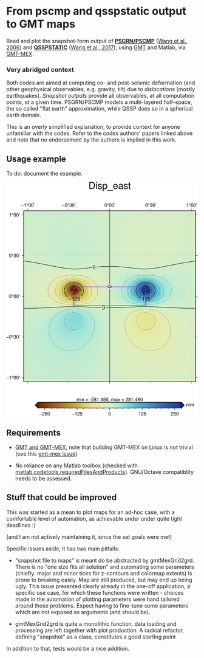 # From pscmp and qsspstatic output to GMT maps

Read and plot the snapshot-form output of **[PSGRN/PSCMP](https://www.gfz-potsdam.de/en/section/physics-of-earthquakes-and-volcanoes/infrastructure/tool-development-lab/#gfz-collapse-c66634)** ([Wang et al., 2006](https://doi.org/10.1016/j.cageo.2005.08.006)) and **[QSSPSTATIC](https://www.gfz-potsdam.de/en/section/physics-of-earthquakes-and-volcanoes/infrastructure/tool-development-lab/#gfz-collapse-c66638)** ([Wang et al., 2017](https://doi.org/10.1093/gji/ggx259.)), using [GMT](https://www.generic-mapping-tools.org/) and Matlab, via [GMT-MEX](https://github.com/GenericMappingTools/gmtmex).

### Very abridged context

Both codes are aimed at computing co- and post-seismic deformation (and other geophysical observables, e.g. gravity, tilt) due to *dislocations* (mostly earthquakes). *Snapshot outputs* provide all observables, at all computation points, at a given time. PSGRN/PSCMP models a multi-layered half-space, the so called "flat earth" approximation, while QSSP does so in a spherical earth domain.

This is an overly simplified explanation, to provide context for anyone unfamiliar with the codes. Refer to the codes authors' papers linked above and note that no endorsement by the authors is implied in this work.

## Usage example

To do: document the example.

![Example output, eastward displacement map](./readme_figures/example_Disp_east.png)


## Requirements

* [GMT and GMT-MEX](https://www.generic-mapping-tools.org/), note that building GMT-MEX on Linux is not trivial (see this [gmt-mex issue](https://github.com/GenericMappingTools/gmtmex/issues/8))

* No reliance on any Matlab toolbox (checked with [matlab.codetools.requiredFilesAndProducts](https://www.mathworks.com/help/matlab/ref/matlab.codetools.requiredfilesandproducts.html)). GNU/Octave compatiblity needs to be assessed.

## Stuff that could be improved

This was started as a mean to plot maps for an ad-hoc case, with a comfortable level of automation, as achievable under under quite tight deadlines :)

(and I am not actively maintaining it, since the set goals were met)

Specific issues aside, it has two main pitfalls:

* "snapshot file to maps" is meant do be abstracted by gmtMexGrid2grd. There is no "one size fits all solution" and automating some parameters (chiefly: major and minor ticks for z-contours and colormap extents) is prone to breaking easily. Map are still produced, but may end up being ugly. This issue presented clearly already in the one-off application, a specific use case, for which these functions were written - choices made in the automation of plotting parameters were hand tailored around those problems. Expect having to fine-tune some parameters which are not exposed as arguments (and should be).

* gmtMexGrid2grd is quite a monolithic function, data loading and processing are left together with plot production. A radical refactor, defining "snapshot" as a class, constitutes a good starting point

In addition to that, tests would be a nice addition.
